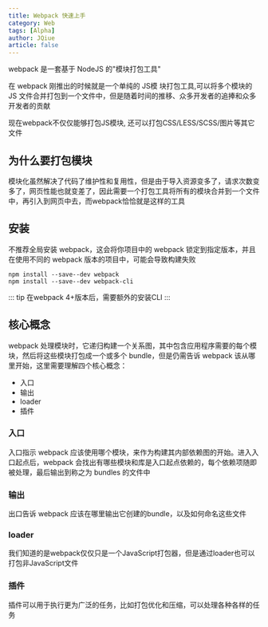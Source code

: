 ```yaml
---
title: Webpack 快速上手
category: Web
tags: [Alpha]
author: JQiue
article: false
---
```


webpack 是一套基于 NodeJS 的"模块打包工具"

在 webpack 刚推出的时候就是一个单纯的 JS模 块打包工具,可以将多个模块的 JS 文件合并打包到一个文件中，但是随着时间的推移、众多开发者的追捧和众多开发者的贡献

现在webpack不仅仅能够打包JS模块, 还可以打包CSS/LESS/SCSS/图片等其它文件

## 为什么要打包模块

模块化虽然解决了代码了维护性和复用性，但是由于导入资源变多了，请求次数变多了，网页性能也就变差了，因此需要一个打包工具将所有的模块合并到一个文件中，再引入到网页中去，而webpack恰恰就是这样的工具

## 安装

不推荐全局安装 webpack，这会将你项目中的 webpack 锁定到指定版本，并且在使用不同的 webpack 版本的项目中，可能会导致构建失败

```shell script
npm install --save--dev webpack
npm install --save--dev webpack-cli
```

::: tip
在webpack 4+版本后，需要额外的安装CLI
:::

## 核心概念

webpack 处理模块时，它递归构建一个关系图，其中包含应用程序需要的每个模块，然后将这些模块打包成一个或多个 bundle，但是仍需告诉 webpack 该从哪里开始，这里需要理解四个核心概念：

+ 入口
+ 输出
+ loader
+ 插件

### 入口

入口指示 webpack 应该使用哪个模块，来作为构建其内部依赖图的开始。进入入口起点后，webpack 会找出有哪些模块和库是入口起点依赖的，每个依赖项随即被处理，最后输出到称之为 bundles 的文件中

### 输出

出口告诉 webpack 应该在哪里输出它创建的bundle，以及如何命名这些文件

### loader

我们知道的是webpack仅仅只是一个JavaScript打包器，但是通过loader也可以打包非JavaScript文件

### 插件

插件可以用于执行更为广泛的任务，比如打包优化和压缩，可以处理各种各样的任务
